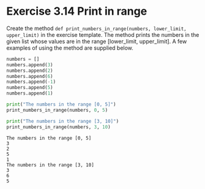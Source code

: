 # Exercise 3.14 Print in range

Create the method `def print_numbers_in_range(numbers, lower_limit, upper_limit)` in the exercise template. The method prints the numbers in the given list whose values are in the range [lower_limit, upper_limit]. A few examples of using the method are supplied below.

```python
numbers = []
numbers.append(3)
numbers.append(2)
numbers.append(6)
numbers.append(-1)
numbers.append(5)
numbers.append(1)

print("The numbers in the range [0, 5]")
print_numbers_in_range(numbers, 0, 5)

print("The numbers in the range [3, 10]")
print_numbers_in_range(numbers, 3, 10)
```

```plaintext
The numbers in the range [0, 5]
3
2
5
1
The numbers in the range [3, 10]
3
6
5
```

